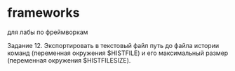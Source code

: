 # frameworks
для лабы по фреймворкам

Задание 12. Экспортировать в текстовый файл путь до файла истории команд (переменная окружения $HISTFILE) и его максимальный размер (переменная окружения $HISTFILESIZE).
